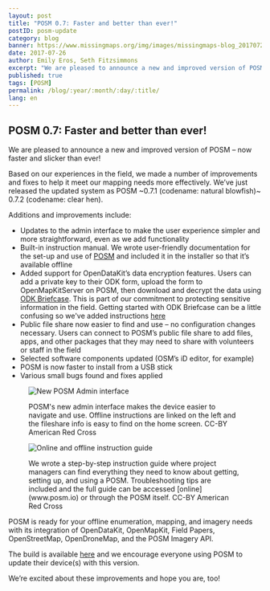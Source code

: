 ```yaml
---
layout: post
title: "POSM 0.7: Faster and better than ever!"
postID: posm-update
category: blog
banner: https://www.missingmaps.org/img/images/missingmaps-blog_20170726_banner.jpg
date: 2017-07-26
author: Emily Eros, Seth Fitzsimmons
excerpt: "We are pleased to announce a new and improved version of POSM – now faster and slicker than ever!"
published: true
tags: [POSM]
permalink: /blog/:year/:month/:day/:title/
lang: en
---
```


## POSM 0.7: Faster and better than ever!

We are pleased to announce a new and improved version of POSM – now faster and slicker than ever!

Based on our experiences in the field, we made a number of improvements and fixes to help it meet our mapping needs more effectively. We’ve just released the updated system as POSM ~0.7.1 (codename: natural blowfish)~ 0.7.2 (codename: clear hen).

Additions and improvements include:

* Updates to the admin interface to make the user experience simpler and more straightforward, even as we add functionality
* Built-in instruction manual. We wrote user-friendly documentation for the set-up and use of [POSM](http://posm.io/) and included it in the installer so that it’s available offline
* Added support for OpenDataKit’s data encryption features. Users can add a private key to their ODK form, upload the form to OpenMapKitServer on POSM, then download and decrypt the data using [ODK Briefcase](https://opendatakit.org/use/briefcase/). This is part of our commitment to protecting sensitive information in the field. Getting started with ODK Briefcase can be a little confusing so we've added instructions [here](http://posm.io/)
* Public file share now easier to find and use – no configuration changes necessary. Users can connect to POSM’s public file share to add files, apps, and other packages that they may need to share with volunteers or staff in the field
* Selected software components updated (OSM’s iD editor, for example)
* POSM is now faster to install from a USB stick
* Various small bugs found and fixes applied

<figure>
<img src="https://www.missingmaps.org/img/images/missingmaps-blog_20170726_pic1.jpg" alt="New POSM Admin interface">
<p class="caption">POSM's new admin interface makes the device easier to navigate and use. Offline instructions are linked on the left and the fileshare info is easy to find on the home screen. CC-BY American Red Cross</p>
</figure>

<figure>
<img src="https://www.missingmaps.org/img/images/missingmaps-blog_20170726_pic2.jpg" alt="Online and offline instruction guide">
<p class="caption">We wrote a step-by-step instruction guide where project managers can find everything they need to know about getting, setting up, and using a POSM. Troubleshooting tips are included and the full guide can be accessed [online](www.posm.io) or through the POSM itself. CC-BY American Red Cross</p>
</figure>


POSM is ready for your offline enumeration, mapping, and imagery needs with its integration of OpenDataKit, OpenMapKit, Field Papers, OpenStreetMap, OpenDroneMap, and the POSM Imagery API.

The build is available [here](https://github.com/posm/posm-build/releases) and we encourage everyone using POSM to update their device(s) with this version.

We’re excited about these improvements and hope you are, too!
